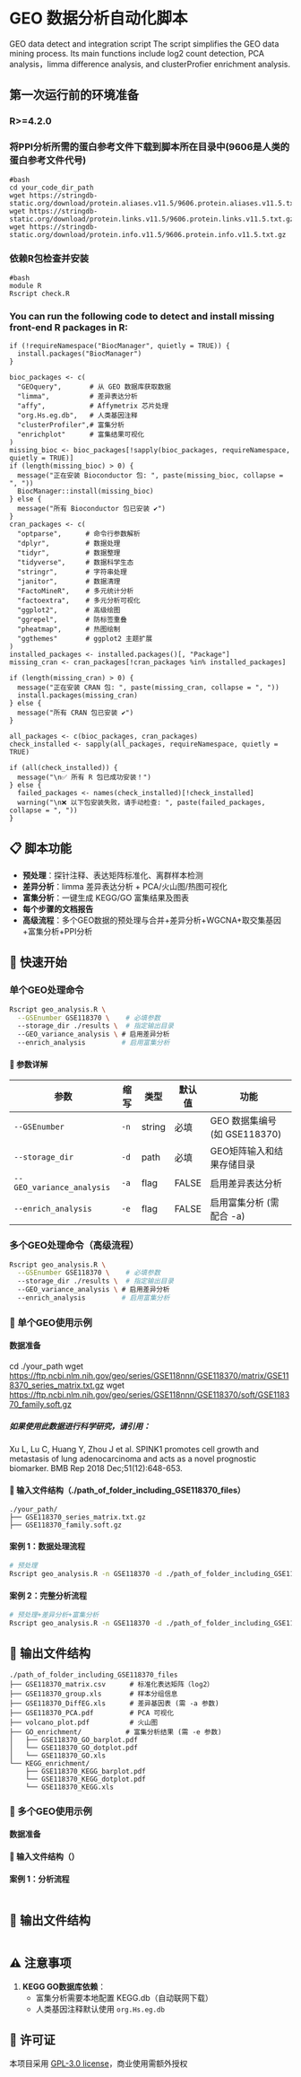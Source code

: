 # GEO 数据分析自动化脚本
GEO data detect and integration script
The script simplifies the GEO data mining process. Its main functions include log2 count detection, PCA analysis，limma difference analysis, and clusterProfier enrichment analysis.
## 第一次运行前的环境准备
### R>=4.2.0
### 将PPI分析所需的蛋白参考文件下载到脚本所在目录中(9606是人类的蛋白参考文件代号)
```
#bash
cd your_code_dir_path
wget https://stringdb-static.org/download/protein.aliases.v11.5/9606.protein.aliases.v11.5.txt.gz
wget https://stringdb-static.org/download/protein.links.v11.5/9606.protein.links.v11.5.txt.gz
wget https://stringdb-static.org/download/protein.info.v11.5/9606.protein.info.v11.5.txt.gz
```
### 依赖R包检查并安装
```
#bash
module R
Rscript check.R
```
###  You can run the following code to detect and install missing front-end R packages in R:
```
if (!requireNamespace("BiocManager", quietly = TRUE)) {
  install.packages("BiocManager")
}

bioc_packages <- c(
  "GEOquery",       # 从 GEO 数据库获取数据
  "limma",          # 差异表达分析
  "affy",           # Affymetrix 芯片处理
  "org.Hs.eg.db",   # 人类基因注释
  "clusterProfiler",# 富集分析
  "enrichplot"      # 富集结果可视化
)
missing_bioc <- bioc_packages[!sapply(bioc_packages, requireNamespace, quietly = TRUE)]
if (length(missing_bioc) > 0) {
  message("正在安装 Bioconductor 包: ", paste(missing_bioc, collapse = ", "))
  BiocManager::install(missing_bioc)
} else {
  message("所有 Bioconductor 包已安装 ✔️")
}
cran_packages <- c(
  "optparse",      # 命令行参数解析
  "dplyr",         # 数据处理
  "tidyr",         # 数据整理
  "tidyverse",     # 数据科学生态
  "stringr",       # 字符串处理
  "janitor",       # 数据清理
  "FactoMineR",    # 多元统计分析
  "factoextra",    # 多元分析可视化
  "ggplot2",       # 高级绘图
  "ggrepel",       # 防标签重叠
  "pheatmap",      # 热图绘制
  "ggthemes"       # ggplot2 主题扩展
)
installed_packages <- installed.packages()[, "Package"]
missing_cran <- cran_packages[!cran_packages %in% installed_packages]

if (length(missing_cran) > 0) {
  message("正在安装 CRAN 包: ", paste(missing_cran, collapse = ", "))
  install.packages(missing_cran)
} else {
  message("所有 CRAN 包已安装 ✔️")
}

all_packages <- c(bioc_packages, cran_packages)
check_installed <- sapply(all_packages, requireNamespace, quietly = TRUE)

if (all(check_installed)) {
  message("\n✅ 所有 R 包已成功安装！")
} else {
  failed_packages <- names(check_installed)[!check_installed]
  warning("\n❌ 以下包安装失败，请手动检查: ", paste(failed_packages, collapse = ", "))
}
```
## 📋 脚本功能

- **预处理**：探针注释、表达矩阵标准化、离群样本检测
- **差异分析**：limma 差异表达分析 + PCA/火山图/热图可视化
- **富集分析**：一键生成 KEGG/GO 富集结果及图表
- **每个步骤的文档报告**
- **高级流程**：多个GEO数据的预处理与合并+差异分析+WGCNA+取交集基因+富集分析+PPI分析



## 🚀 快速开始

### 单个GEO处理命令
```bash
Rscript geo_analysis.R \
  --GSEnumber GSE118370 \    # 必填参数
  --storage_dir ./results \  # 指定输出目录
  --GEO_variance_analysis \ # 启用差异分析
  --enrich_analysis         # 启用富集分析
```

#### 📌 参数详解
| 参数 | 缩写 | 类型 | 默认值 | 功能 |
|------|------|------|--------|------|
| `--GSEnumber` | `-n` | string | 必填 | GEO 数据集编号 (如 GSE118370) |
| `--storage_dir` | `-d` | path | 必填 | GEO矩阵输入和结果存储目录 |
| `--GEO_variance_analysis` | `-a` | flag | FALSE | 启用差异表达分析 |
| `--enrich_analysis` | `-e` | flag | FALSE | 启用富集分析 (需配合 -a) |

### 多个GEO处理命令（高级流程）
```bash
Rscript geo_analysis.R \
  --GSEnumber GSE118370 \    # 必填参数
  --storage_dir ./results \  # 指定输出目录
  --GEO_variance_analysis \ # 启用差异分析
  --enrich_analysis         # 启用富集分析
```

### 🧪 单个GEO使用示例
#### 数据准备
cd ./your_path
wget https://ftp.ncbi.nlm.nih.gov/geo/series/GSE118nnn/GSE118370/matrix/GSE118370_series_matrix.txt.gz
wget https://ftp.ncbi.nlm.nih.gov/geo/series/GSE118nnn/GSE118370/soft/GSE118370_family.soft.gz
##### 如果使用此数据进行科学研究，请引用：
Xu L, Lu C, Huang Y, Zhou J et al. SPINK1 promotes cell growth and metastasis of lung adenocarcinoma and acts as a novel prognostic biomarker. BMB Rep 2018 Dec;51(12):648-653.
#### 📂 输入文件结构（./path_of_folder_including_GSE118370_files）
```
./your_path/
├── GSE118370_series_matrix.txt.gz
├── GSE118370_family.soft.gz
```
#### 案例 1：数据处理流程
```bash
# 预处理
Rscript geo_analysis.R -n GSE118370 -d ./path_of_folder_including_GSE118370_files
```

#### 案例 2：完整分析流程
```bash
# 预处理+差异分析+富集分析
Rscript geo_analysis.R -n GSE118370 -d ./path_of_folder_including_GSE118370_files -a -e
```

## 📂 输出文件结构
```
./path_of_folder_including_GSE118370_files
├── GSE118370_matrix.csv      # 标准化表达矩阵（log2）
├── GSE118370_group.xls       # 样本分组信息
├── GSE118370_DiffEG.xls      # 差异基因表 (需 -a 参数)
├── GSE118370_PCA.pdf         # PCA 可视化
├── volcano_plot.pdf          # 火山图
├── GO_enrichment/           # 富集分析结果 (需 -e 参数)
│   ├── GSE118370_GO_barplot.pdf
│   └── GSE118370_GO_dotplot.pdf
│   └── GSE118370_GO.xls
└── KEGG_enrichment/
    ├── GSE118370_KEGG_barplot.pdf
    └── GSE118370_KEGG_dotplot.pdf
    └── GSE118370_KEGG.xls
```

### 🧪 多个GEO使用示例
#### 数据准备
#### 📂 输入文件结构（）
#### 案例 1：分析流程
```bash


```
## 📂 输出文件结构
```

```

## ⚠️ 注意事项
1. **KEGG GO数据库依赖**： 
   - 富集分析需要本地配置 KEGG.db（自动联网下载）
   - 人类基因注释默认使用 `org.Hs.eg.db`


## 📜 许可证
本项目采用 [GPL-3.0 license](LICENSE)，商业使用需额外授权


